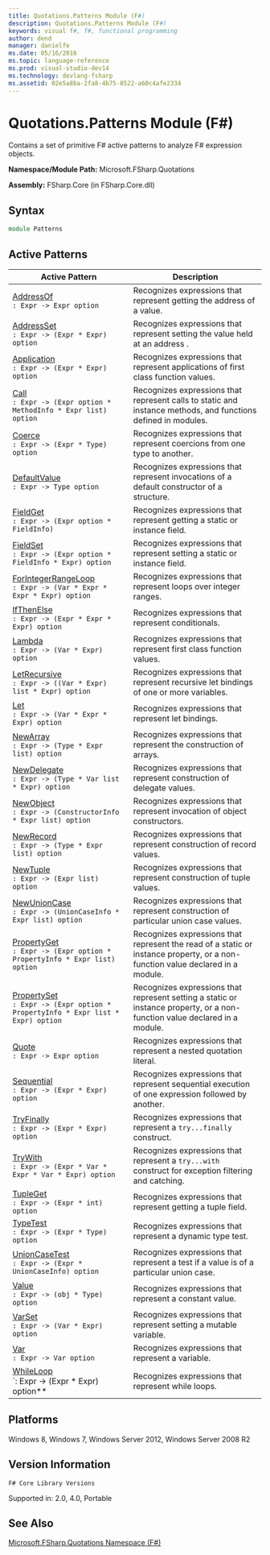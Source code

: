 ```yaml
---
title: Quotations.Patterns Module (F#)
description: Quotations.Patterns Module (F#)
keywords: visual f#, f#, functional programming
author: dend
manager: danielfe
ms.date: 05/16/2016
ms.topic: language-reference
ms.prod: visual-studio-dev14
ms.technology: devlang-fsharp
ms.assetid: 02e5a8ba-2fa8-4b75-8522-a60c4afe2334
---
```


# Quotations.Patterns Module (F#)

Contains a set of primitive F# active patterns to analyze F# expression objects.

**Namespace/Module Path:** Microsoft.FSharp.Quotations

**Assembly:** FSharp.Core (in FSharp.Core.dll)


## Syntax

```fsharp
module Patterns
```

## Active Patterns


|Active Pattern|Description|
|--------------|-----------|
|[AddressOf](https://msdn.microsoft.com/library/dc14214e-96a1-43b7-ae8c-44d2b78dad4d)<br />`: Expr -> Expr option`|Recognizes expressions that represent getting the address of a value.|
|[AddressSet](https://msdn.microsoft.com/library/08abb9b7-ca3c-4170-886a-ee393e6aa5f7)<br />`: Expr -> (Expr * Expr) option`|Recognizes expressions that represent setting the value held at an address .|
|[Application](https://msdn.microsoft.com/library/57856b28-771f-4ceb-9f00-16ea7f48af46)<br />`: Expr -> (Expr * Expr) option`|Recognizes expressions that represent applications of first class function values.|
|[Call](https://msdn.microsoft.com/library/30fe9a55-5a76-452d-9334-3324a6837ae7)<br />`: Expr -> (Expr option * MethodInfo * Expr list) option`|Recognizes expressions that represent calls to static and instance methods, and functions defined in modules.|
|[Coerce](https://msdn.microsoft.com/library/bd5f79c4-5245-4e84-b1a7-b221928d47ae)<br />`: Expr -> (Expr * Type) option`|Recognizes expressions that represent coercions from one type to another.|
|[DefaultValue](https://msdn.microsoft.com/library/b71bf5a2-dcd6-4612-9b2d-d7f8a52d35fa)<br />`: Expr -> Type option`|Recognizes expressions that represent invocations of a default constructor of a structure.|
|[FieldGet](https://msdn.microsoft.com/library/99d0c3d6-da53-4ebd-a288-c7be83c00daf)<br />`: Expr -> (Expr option * FieldInfo)`|Recognizes expressions that represent getting a static or instance field.|
|[FieldSet](https://msdn.microsoft.com/library/44ebb5e4-e79d-4ae1-9e17-704b3f33bd32)<br />`: Expr -> (Expr option * FieldInfo * Expr) option`|Recognizes expressions that represent setting a static or instance field.|
|[ForIntegerRangeLoop](https://msdn.microsoft.com/library/bf775c49-6b5b-4a45-97bf-9caa678e743f)<br />`: Expr -> (Var * Expr * Expr * Expr) option`|Recognizes expressions that represent loops over integer ranges.|
|[IfThenElse](https://msdn.microsoft.com/library/90f83178-ad5e-4a9f-b657-50e955e2738b)<br />`: Expr -> (Expr * Expr * Expr) option`|Recognizes expressions that represent conditionals.|
|[Lambda](https://msdn.microsoft.com/library/5f584ead-897b-4108-8c0d-7ba6a53a9e38)<br />`: Expr -> (Var * Expr) option`|Recognizes expressions that represent first class function values.|
|[LetRecursive](https://msdn.microsoft.com/library/4c127a46-ac21-4908-8e21-eed5f8d1659c)<br />`: Expr -> ((Var * Expr) list * Expr) option`|Recognizes expressions that represent recursive let bindings of one or more variables.|
|[Let](https://msdn.microsoft.com/library/6bed1453-5243-45c5-a88f-5534444c6655)<br />`: Expr -> (Var * Expr * Expr) option`|Recognizes expressions that represent let bindings.|
|[NewArray](https://msdn.microsoft.com/library/5427df99-ab59-4210-9333-79ae3cd24105)<br />`: Expr -> (Type * Expr list) option`|Recognizes expressions that represent the construction of arrays.|
|[NewDelegate](https://msdn.microsoft.com/library/42e69e2f-6a0d-4d0a-832b-a3374f10ea8f)<br />`: Expr -> (Type * Var list * Expr) option`|Recognizes expressions that represent construction of delegate values.|
|[NewObject](https://msdn.microsoft.com/library/fc7b4283-5292-4fd1-b881-ad0178049979)<br />`: Expr -> (ConstructorInfo * Expr list) option`|Recognizes expressions that represent invocation of object constructors.|
|[NewRecord](https://msdn.microsoft.com/library/3be68638-6f84-409a-baf7-0697f9aa9084)<br />`: Expr -> (Type * Expr list) option`|Recognizes expressions that represent construction of record values.|
|[NewTuple](https://msdn.microsoft.com/library/2808be50-9b00-47e8-bbde-caf7180b6bbb)<br />`: Expr -> (Expr list) option`|Recognizes expressions that represent construction of tuple values.|
|[NewUnionCase](https://msdn.microsoft.com/library/d361ce71-14fe-4c66-b99b-04ef429727e1)<br />`: Expr -> (UnionCaseInfo * Expr list) option`|Recognizes expressions that represent construction of particular union case values.|
|[PropertyGet](https://msdn.microsoft.com/library/ee094de8-82ad-48fb-9576-f9ad7d43fd36)<br />`: Expr -> (Expr option * PropertyInfo * Expr list) option`|Recognizes expressions that represent the read of a static or instance property, or a non-function value declared in a module.|
|[PropertySet](https://msdn.microsoft.com/library/9a674e05-e14f-42dd-a645-91f5221fd872)<br />`: Expr -> (Expr option * PropertyInfo * Expr list * Expr) option`|Recognizes expressions that represent setting a static or instance property, or a non-function value declared in a module.|
|[Quote](https://msdn.microsoft.com/library/d164c678-ab7d-4836-bdb7-511af5647109)<br />`: Expr -> Expr option`|Recognizes expressions that represent a nested quotation literal.|
|[Sequential](https://msdn.microsoft.com/library/9c6b25a1-4b8d-4de2-8365-8d26e0ee9611)<br />`: Expr -> (Expr * Expr) option`|Recognizes expressions that represent sequential execution of one expression followed by another.|
|[TryFinally](https://msdn.microsoft.com/library/30d985b7-3989-4baf-89e5-2b88dcafe648)<br />`: Expr -> (Expr * Expr) option`|Recognizes expressions that represent a `try...finally` construct.|
|[TryWith](https://msdn.microsoft.com/library/71c6a72e-d817-4e9e-9fe3-9cbe91ba2f6d)<br />`: Expr -> (Expr * Var * Expr * Var * Expr) option`|Recognizes expressions that represent a `try...with` construct for exception filtering and catching.|
|[TupleGet](https://msdn.microsoft.com/library/3a11f5bb-fa3f-40af-8a75-e886b82a7f62)<br />`: Expr -> (Expr * int) option`|Recognizes expressions that represent getting a tuple field.|
|[TypeTest](https://msdn.microsoft.com/library/433ea8af-312f-48eb-a655-bee31758ede6)<br />`: Expr -> (Expr * Type) option`|Recognizes expressions that represent a dynamic type test.|
|[UnionCaseTest](https://msdn.microsoft.com/library/fb65b0a3-68d0-4223-be01-fe68ff2a8d57)<br />`: Expr -> (Expr * UnionCaseInfo) option`|Recognizes expressions that represent a test if a value is of a particular union case.|
|[Value](https://msdn.microsoft.com/library/c8c35d6d-0068-4faa-b7de-cd571991adee)<br />`: Expr -> (obj * Type) option`|Recognizes expressions that represent a constant value.|
|[VarSet](https://msdn.microsoft.com/library/4fb87a56-d508-4a0a-a2b4-43a84d127d7a)<br />`: Expr -> (Var * Expr) option`|Recognizes expressions that represent setting a mutable variable.|
|[Var](https://msdn.microsoft.com/library/fd28da2c-0ba3-4db2-85bc-73f7c23114e2)<br />`: Expr -> Var option`|Recognizes expressions that represent a variable.|
|[WhileLoop](https://msdn.microsoft.com/library/0df8dd3c-faab-4873-ab5c-eb5b0159f8b9)<br />`: Expr -> (Expr * Expr) option**|Recognizes expressions that represent while loops.|

## Platforms
Windows 8, Windows 7, Windows Server 2012, Windows Server 2008 R2


## Version Information
`F# Core Library Versions`

Supported in: 2.0, 4.0, Portable

## See Also
[Microsoft.FSharp.Quotations Namespace &#40;F&#35;&#41;](Microsoft.FSharp.Quotations-Namespace-%5BFSharp%5D.md)
